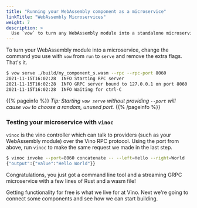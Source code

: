 ```yaml
---
title: "Running your WebAssembly component as a microservice"
linkTitle: "WebAssembly Microservices"
weight: 7
description: >
  Use `vow` to turn any WebAssembly module into a standalone microservice for free.
---
```


To turn your WebAssembly module into a microservice, change the command you use with `vow` from `run` to `serve` and remove the extra flags. That's it.

```sh
$ vow serve ./build/my_component_s.wasm --rpc --rpc-port 8060
2021-11-15T16:02:28  INFO Starting RPC server
2021-11-15T16:02:28  INFO GRPC server bound to 127.0.0.1 on port 8060
2021-11-15T16:02:28  INFO Waiting for ctrl-C
```

{{% pageinfo %}}
_Tip: Starting `vow serve` without providing `--port` will cause `vow` to choose a random, unused port._
{{% /pageinfo %}}

### Testing your microservice with `vinoc`

`vinoc` is the vino controller which can talk to providers (such as your WebAssembly module) over the Vino RPC protocol. Using the port from above, run `vinoc` to make the same request we made in the last step.

```sh
$ vinoc invoke --port=8060 concatenate -- --left=Hello --right=World
{"output":{"value":"Hello World"}}
```

Congratulations, you just got a command line tool and a streaming GRPC microservice with a few lines of Rust and a wasm file!

Getting functionality for free is what we live for at Vino. Next we're going to connect some components and see how we can start building.
